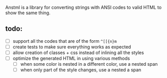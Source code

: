 Anstml is a library for converting strings with ANSI codes to valid HTML to show the same thing.

## todo:
- [ ] support all the codes that are of the form `^[[{n}m`
- [ ] create tests to make sure everything works as expected
- [ ] allow creation of classes + css instead of inlining all the styles
- [ ] optimize the generated HTML in using various methods
  - [ ] when some color is nested in a different color, use a nested span
  - [ ] when only part of the style changes, use a nested a span
